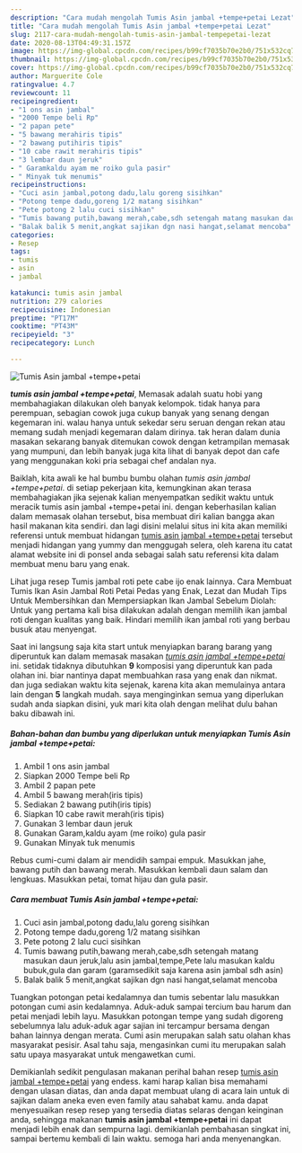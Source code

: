 ```yaml
---
description: "Cara mudah mengolah Tumis Asin jambal +tempe+petai Lezat"
title: "Cara mudah mengolah Tumis Asin jambal +tempe+petai Lezat"
slug: 2117-cara-mudah-mengolah-tumis-asin-jambal-tempepetai-lezat
date: 2020-08-13T04:49:31.157Z
image: https://img-global.cpcdn.com/recipes/b99cf7035b70e2b0/751x532cq70/tumis-asin-jambal-tempepetai-foto-resep-utama.jpg
thumbnail: https://img-global.cpcdn.com/recipes/b99cf7035b70e2b0/751x532cq70/tumis-asin-jambal-tempepetai-foto-resep-utama.jpg
cover: https://img-global.cpcdn.com/recipes/b99cf7035b70e2b0/751x532cq70/tumis-asin-jambal-tempepetai-foto-resep-utama.jpg
author: Marguerite Cole
ratingvalue: 4.7
reviewcount: 11
recipeingredient:
- "1 ons asin jambal"
- "2000 Tempe beli Rp"
- "2 papan pete"
- "5 bawang merahiris tipis"
- "2 bawang putihiris tipis"
- "10 cabe rawit merahiris tipis"
- "3 lembar daun jeruk"
- " Garamkaldu ayam me roiko gula pasir"
- " Minyak tuk menumis"
recipeinstructions:
- "Cuci asin jambal,potong dadu,lalu goreng sisihkan"
- "Potong tempe dadu,goreng 1/2 matang sisihkan"
- "Pete potong 2 lalu cuci sisihkan"
- "Tumis bawang putih,bawang merah,cabe,sdh setengah matang masukan daun jeruk,lalu asin jambal,tempe,Pete lalu masukan kaldu bubuk,gula dan garam (garamsedikit saja karena asin jambal sdh asin)"
- "Balak balik 5 menit,angkat sajikan dgn nasi hangat,selamat mencoba"
categories:
- Resep
tags:
- tumis
- asin
- jambal

katakunci: tumis asin jambal 
nutrition: 279 calories
recipecuisine: Indonesian
preptime: "PT17M"
cooktime: "PT43M"
recipeyield: "3"
recipecategory: Lunch

---
```



![Tumis Asin jambal +tempe+petai](https://img-global.cpcdn.com/recipes/b99cf7035b70e2b0/751x532cq70/tumis-asin-jambal-tempepetai-foto-resep-utama.jpg)

<b><i>tumis asin jambal +tempe+petai</i></b>, Memasak adalah suatu hobi yang membahagiakan dilakukan oleh banyak kelompok. tidak hanya para perempuan, sebagian cowok juga cukup banyak yang senang dengan kegemaran ini. walau hanya untuk sekedar seru seruan dengan rekan atau memang sudah menjadi kegemaran dalam dirinya. tak heran dalam dunia masakan sekarang banyak ditemukan cowok dengan ketrampilan memasak yang mumpuni, dan lebih banyak juga kita lihat di banyak depot dan cafe yang menggunakan koki pria sebagai chef andalan nya.

Baiklah, kita awali ke hal bumbu bumbu olahan <i>tumis asin jambal +tempe+petai</i>. di setiap pekerjaan kita, kemungkinan akan terasa membahagiakan jika sejenak kalian menyempatkan sedikit waktu untuk meracik tumis asin jambal +tempe+petai ini. dengan keberhasilan kalian dalam memasak olahan tersebut, bisa membuat diri kalian bangga akan hasil makanan kita sendiri. dan lagi disini melalui situs ini kita akan memiliki referensi untuk membuat hidangan <u>tumis asin jambal +tempe+petai</u> tersebut menjadi hidangan yang yummy dan menggugah selera, oleh karena itu catat alamat website ini di ponsel anda sebagai salah satu referensi kita dalam membuat menu baru yang enak.

Lihat juga resep Tumis jambal roti pete cabe ijo enak lainnya. Cara Membuat Tumis Ikan Asin Jambal Roti Petai Pedas yang Enak, Lezat dan Mudah Tips Untuk Membersihkan dan Mempersiapkan Ikan Jambal Sebelum Diolah: Untuk yang pertama kali bisa dilakukan adalah dengan memilih ikan jambal roti dengan kualitas yang baik. Hindari memilih ikan jambal roti yang berbau busuk atau menyengat.


Saat ini langsung saja kita start untuk menyiapkan barang barang yang diperuntuk kan dalam memasak masakan <u><i>tumis asin jambal +tempe+petai</i></u> ini. setidak tidaknya dibutuhkan <b>9</b> komposisi yang diperuntuk kan pada olahan ini. biar nantinya dapat membuahkan rasa yang enak dan nikmat. dan juga sediakan waktu kita sejenak, karena kita akan memulainya antara lain dengan <b>5</b> langkah mudah. saya menginginkan semua yang diperlukan sudah anda siapkan disini, yuk mari kita olah dengan melihat dulu bahan baku dibawah ini.

<!--inarticleads1-->

##### Bahan-bahan dan bumbu yang diperlukan untuk menyiapkan Tumis Asin jambal +tempe+petai:

1. Ambil 1 ons asin jambal
1. Siapkan 2000 Tempe beli Rp
1. Ambil 2 papan pete
1. Ambil 5 bawang merah(iris tipis)
1. Sediakan 2 bawang putih(iris tipis)
1. Siapkan 10 cabe rawit merah(iris tipis)
1. Gunakan 3 lembar daun jeruk
1. Gunakan  Garam,kaldu ayam (me roiko) gula pasir
1. Gunakan  Minyak tuk menumis


Rebus cumi-cumi dalam air mendidih sampai empuk. Masukkan jahe, bawang putih dan bawang merah. Masukkan kembali daun salam dan lengkuas. Masukkan petai, tomat hijau dan gula pasir. 

<!--inarticleads2-->

##### Cara membuat Tumis Asin jambal +tempe+petai:

1. Cuci asin jambal,potong dadu,lalu goreng sisihkan
1. Potong tempe dadu,goreng 1/2 matang sisihkan
1. Pete potong 2 lalu cuci sisihkan
1. Tumis bawang putih,bawang merah,cabe,sdh setengah matang masukan daun jeruk,lalu asin jambal,tempe,Pete lalu masukan kaldu bubuk,gula dan garam (garamsedikit saja karena asin jambal sdh asin)
1. Balak balik 5 menit,angkat sajikan dgn nasi hangat,selamat mencoba


Tuangkan potongan petai kedalamnya dan tumis sebentar lalu masukkan potongan cumi asin kedalamnya. Aduk-aduk sampai tercium bau harum dan petai menjadi lebih layu. Masukkan potongan tempe yang sudah digoreng sebelumnya lalu aduk-aduk agar sajian ini tercampur bersama dengan bahan lainnya dengan merata. Cumi asin merupakan salah satu olahan khas masyarakat pesisir. Asal tahu saja, mengasinkan cumi itu merupakan salah satu upaya masyarakat untuk mengawetkan cumi. 

Demikianlah sedikit pengulasan makanan perihal bahan resep <u>tumis asin jambal +tempe+petai</u> yang endess. kami harap kalian bisa memahami dengan ulasan diatas, dan anda dapat membuat ulang di acara lain untuk di sajikan dalam aneka even even family atau sahabat kamu. anda dapat menyesuaikan resep resep yang tersedia diatas selaras dengan keinginan anda, sehingga makanan <b>tumis asin jambal +tempe+petai</b> ini dapat menjadi lebih enak dan sempurna lagi. demikianlah pembahasan singkat ini, sampai bertemu kembali di lain waktu. semoga hari anda menyenangkan.
